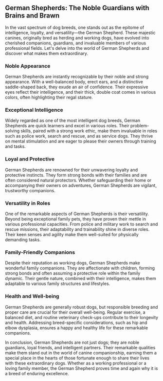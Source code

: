## German Shepherds: The Noble Guardians with Brains and Brawn

In the vast spectrum of dog breeds, one stands out as the epitome of intelligence, loyalty, and versatility—the German Shepherd. These majestic canines, originally bred as herding and working dogs, have evolved into cherished companions, guardians, and invaluable members of various professional fields. Let's delve into the world of German Shepherds and discover what makes them extraordinary.

### Noble Appearance

German Shepherds are instantly recognizable by their noble and strong appearance. With a well-balanced body, erect ears, and a distinctive saddle-shaped back, they exude an air of confidence. Their expressive eyes reflect their intelligence, and their thick, double coat comes in various colors, often highlighting their regal stature.

### Exceptional Intelligence

Widely regarded as one of the most intelligent dog breeds, German Shepherds are quick learners and excel in various roles. Their problem-solving skills, paired with a strong work ethic, make them invaluable in roles such as police work, search and rescue, and as service dogs. They thrive on mental stimulation and are eager to please their owners through training and tasks.

### Loyal and Protective

German Shepherds are renowned for their unwavering loyalty and protective instincts. They form strong bonds with their families and are often considered natural protectors. Whether safeguarding their home or accompanying their owners on adventures, German Shepherds are vigilant, trustworthy companions.

### Versatility in Roles

One of the remarkable aspects of German Shepherds is their versatility. Beyond being exceptional family pets, they have proven their mettle in various professional capacities. From police and military work to search and rescue missions, their adaptability and trainability shine in diverse roles. Their keen senses and agility make them well-suited for physically demanding tasks.

### Family-Friendly Companions

Despite their reputation as working dogs, German Shepherds make wonderful family companions. They are affectionate with children, forming strong bonds and often assuming a protective role within the family dynamic. Their gentle nature, combined with their intelligence, makes them adaptable to various family structures and lifestyles.

### Health and Well-being

German Shepherds are generally robust dogs, but responsible breeding and proper care are crucial for their overall well-being. Regular exercise, a balanced diet, and routine veterinary check-ups contribute to their longevity and health. Addressing breed-specific considerations, such as hip and elbow dysplasia, ensures a happy and healthy life for these remarkable companions.

In conclusion, German Shepherds are not just dogs; they are noble guardians, loyal friends, and intelligent partners. Their remarkable qualities make them stand out in the world of canine companionship, earning them a special place in the hearts of those fortunate enough to share their lives with these extraordinary dogs. Whether as a working professional or a loving family member, the German Shepherd proves time and again why it is a breed of enduring excellence.